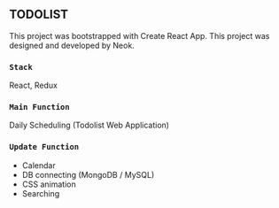 ## TODOLIST

This project was bootstrapped with Create React App.
This project was designed and developed by Neok.


### `Stack`

React, Redux


### `Main Function`

Daily Scheduling (Todolist Web Application)


### `Update Function`

- Calendar
- DB connecting (MongoDB / MySQL)
- CSS animation
- Searching
